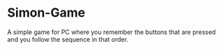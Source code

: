 # Simon-Game
A simple game for PC where you remember the buttons that are pressed and you follow the sequence in that order.
